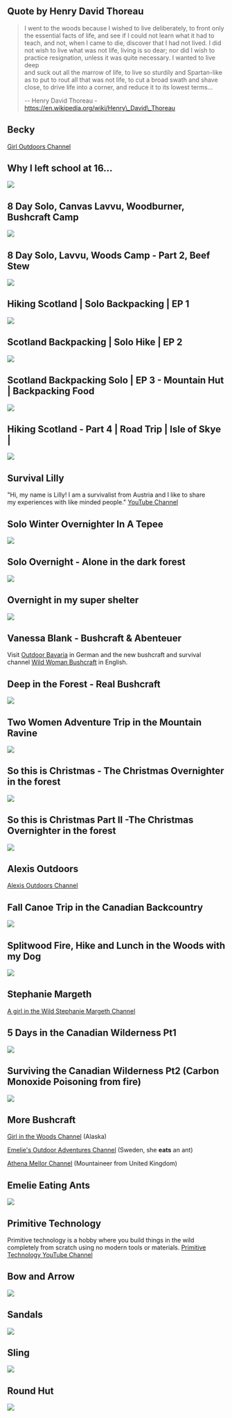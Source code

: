 Quote by Henry David Thoreau
----------------------------

> I went to the woods because I wished to live deliberately, to front only  
> the essential facts of life, and see if I could not learn what it had to  
> teach, and not, when I came to die, discover that I had not lived. I did  
> not wish to live what was not life, living is so dear; nor did I wish to  
> practice resignation, unless it was quite necessary. I wanted to live deep  
> and suck out all the marrow of life, to live so sturdily and Spartan-like  
> as to put to rout all that was not life, to cut a broad swath and shave  
> close, to drive life into a corner, and reduce it to its lowest terms...
> 
> \-- Henry David Thoreau - https://en.wikipedia.org/wiki/Henry\_David\_Thoreau

Becky
-----

[Girl Outdoors Channel](https://www.youtube.com/channel/UCJUsryI3i0T9KNTQxRJHuRg)

Why I left school at 16...
--------------------------

[![]( /image/yid-VBTC1j5-Quo.jpg)](https://www.youtube.com/watch?v=VBTC1j5-Quo)

8 Day Solo, Canvas Lavvu, Woodburner, Bushcraft Camp
----------------------------------------------------

[![]( /image/yid-KJ2fCBvrzIg.jpg)](https://www.youtube.com/watch?v=KJ2fCBvrzIg)

8 Day Solo, Lavvu, Woods Camp - Part 2, Beef Stew
-------------------------------------------------

[![]( /image/yid-2LTT2ChOh-k.jpg)](https://www.youtube.com/watch?v=2LTT2ChOh-k)

Hiking Scotland | Solo Backpacking | EP 1
-----------------------------------------

[![]( /image/yid-0D1aA7QJVJ0.jpg)](https://www.youtube.com/watch?v=0D1aA7QJVJ0)

Scotland Backpacking | Solo Hike | EP 2
---------------------------------------

[![]( /image/yid--Myg8OpSUxI.jpg)](https://www.youtube.com/watch?v=-Myg8OpSUxI)

Scotland Backpacking Solo | EP 3 - Mountain Hut | Backpacking Food
------------------------------------------------------------------

[![]( /image/yid-Yh7Px8ylmDI.jpg)](https://www.youtube.com/watch?v=Yh7Px8ylmDI)

Hiking Scotland - Part 4 | Road Trip | Isle of Skye |
-----------------------------------------------------

[![]( /image/yid-s8-IPd-AtLU.jpg)](https://www.youtube.com/watch?v=s8-IPd-AtLU)

Survival Lilly
--------------

"Hi, my name is Lilly! I am a survivalist from Austria and I like to share  
my experiences with like minded people." [YouTube Channel](https://www.youtube.com/channel/UCS4LBgyn1WLSojiQI4aPjtg)

Solo Winter Overnighter In A Tepee
----------------------------------

[![]( /image/yid-tSaknrYflQk.jpg)](https://www.youtube.com/watch?v=tSaknrYflQk)

Solo Overnight - Alone in the dark forest
-----------------------------------------

[![]( /image/yid-ET0yaa8PB_o.jpg)](https://www.youtube.com/watch?v=ET0yaa8PB_o)

Overnight in my super shelter
-----------------------------

[![]( /image/yid-b40AGXWSX8Y.jpg)](https://www.youtube.com/watch?v=b40AGXWSX8Y)

Vanessa Blank - Bushcraft & Abenteuer
-------------------------------------

Visit [Outdoor Bavaria](https://www.youtube.com/channel/UCuQV_7hln2oL_nhfEShubZQ) in German and the new bushcraft and survival  
channel [Wild Woman Bushcraft](https://www.youtube.com/channel/UCuQV_7hln2oL_nhfEShubZQ) in English.

Deep in the Forest - Real Bushcraft
-----------------------------------

[![]( /image/yid-3rzkXQmX36E.jpg)](https://www.youtube.com/watch?v=3rzkXQmX36E)

Two Women Adventure Trip in the Mountain Ravine
-----------------------------------------------

[![]( /image/yid-zjowi34UBe0.jpg)](https://www.youtube.com/watch?v=zjowi34UBe0)

So this is Christmas - The Christmas Overnighter in the forest
--------------------------------------------------------------

[![]( /image/yid-VR4mlI834_Q.jpg)](https://www.youtube.com/watch?v=VR4mlI834_Q)

So this is Christmas Part II -The Christmas Overnighter in the forest
---------------------------------------------------------------------

[![]( /image/yid-ZLmLe1CClPk.jpg)](https://www.youtube.com/watch?v=ZLmLe1CClPk)

Alexis Outdoors
---------------

[Alexis Outdoors Channel](https://www.youtube.com/channel/UCQpWb6qSqhbtodndLhdhYkQ)

Fall Canoe Trip in the Canadian Backcountry
-------------------------------------------

[![]( /image/yid-vyCICXGvkW4.jpg)](https://www.youtube.com/watch?v=vyCICXGvkW4)

Splitwood Fire, Hike and Lunch in the Woods with my Dog
-------------------------------------------------------

[![]( /image/yid-IRydquzUHR0.jpg)](https://www.youtube.com/watch?v=IRydquzUHR0)

Stephanie Margeth
-----------------

[A girl in the Wild Stephanie Margeth Channel](https://www.youtube.com/channel/UCH7TKPRHvp13swjx7WK9JIw)

5 Days in the Canadian Wilderness Pt1
-------------------------------------

[![]( /image/yid-1sNfuuTS6q8.jpg)](https://www.youtube.com/watch?v=1sNfuuTS6q8)

Surviving the Canadian Wilderness Pt2 (Carbon Monoxide Poisoning from fire)
---------------------------------------------------------------------------

[![]( /image/yid-QmTR9XmteyA.jpg)](https://www.youtube.com/watch?v=QmTR9XmteyA)

More Bushcraft
--------------

[Girl in the Woods Channel](https://www.youtube.com/user/alaskagirlinthewoods) (Alaska)

[Emelie's Outdoor Adventures Channel](https://www.youtube.com/channel/UCotHWNgPBgUPsbK-XYLZ-fw) (Sweden, she **eats** an ant)

[Athena Mellor Channel](https://www.youtube.com/user/athenajane1) (Mountaineer from United Kingdom)

Emelie Eating Ants
------------------

[![]( /image/yid-B9cVgScVlkk.jpg)](https://www.youtube.com/watch?v=B9cVgScVlkk)

Primitive Technology
--------------------

Primitive technology is a hobby where you build things in the wild  
completely from scratch using no modern tools or materials. [Primitive  
Technology YouTube Channel](https://www.youtube.com/channel/UCAL3JXZSzSm8AlZyD3nQdBA)

Bow and Arrow
-------------

[![]( /image/yid-SLoukoBs8TE.jpg)](https://www.youtube.com/watch?v=SLoukoBs8TE)

Sandals
-------

[![]( /image/yid-i-WYT2UotIc.jpg)](https://www.youtube.com/watch?v=i-WYT2UotIc)

Sling
-----

[![]( /image/yid-RzDMCVdPwnE.jpg)](https://www.youtube.com/watch?v=RzDMCVdPwnE)

Round Hut
---------

[![]( /image/yid-vAuO3bHxSpc.jpg)](https://www.youtube.com/watch?v=vAuO3bHxSpc)